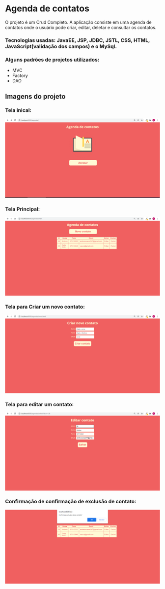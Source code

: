 # Agenda de contatos
 O projeto é um Crud Completo. A aplicação consiste em uma agenda de contatos onde o usuário pode criar, editar, deletar e consultar os contatos.
 ### Tecnologias usadas: JavaEE, JSP, JDBC, JSTL, CSS, HTML, JavaScript(validação dos campos) e o MySql.
 ### Alguns padrões de projetos utilizados: 
 - MVC
 - Factory
 - DAO
## Imagens do projeto
### Tela inical:
![Imagem inicial](https://github.com/Andrewsoares15/Java-Web/blob/master/imagens/tela1.png)

### Tela Principal:
![Imagem inicial](https://github.com/Andrewsoares15/Java-Web/blob/master/imagens/tela2.png)

### Tela para Criar um novo contato:
![Imagem inicial](https://github.com/Andrewsoares15/Java-Web/blob/master/imagens/tela3.png)

### Tela para editar um contato:
![Imagem inicial](https://github.com/Andrewsoares15/Java-Web/blob/master/imagens/tela4.png)

### Confirmação de confirmação de exclusão de contato:
![Imagem inicial](https://github.com/Andrewsoares15/Java-Web/blob/master/imagens/tela5.png)
